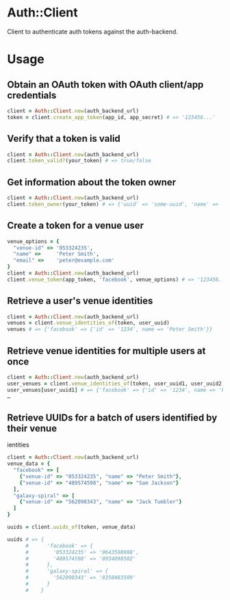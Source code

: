 # Auth::Client

Client to authenticate auth tokens against the auth-backend.

# Usage

## Obtain an OAuth token with OAuth client/app credentials

```ruby
client = Auth::Client.new(auth_backend_url)
token = client.create_app_token(app_id, app_secret) # => '123456...'
```

## Verify that a token is valid

```ruby
client = Auth::Client.new(auth_backend_url)
client.token_valid?(your_token) # => true/false
```

## Get information about the token owner

```ruby
client = Auth::Client.new(auth_backend_url)
client.token_owner(your_token) # => {'uuid' => 'some-uuid', 'name' => 'John', 'email' => 'john@example.com'}
```

## Create a token for a venue user

```ruby
venue_options = {
  "venue-id" => '053324235',
  "name" =>     'Peter Smith',
  "email" =>    'peter@example.com'
}
client = Auth::Client.new(auth_backend_url)
client.venue_token(app_token, 'facebook', venue_options) # => '123456...'
```

## Retrieve a user's venue identities

```ruby
client = Auth::Client.new(auth_backend_url)
venues = client.venue_identities_of(token, user_uuid)
venues # => {'facebook' => {'id' => '1234', name => 'Peter Smith'}}
```

## Retrieve venue identities for multiple users at once

```ruby
client = Auth::Client.new(auth_backend_url)
user_venues = client.venue_identities_of(token, user_uuid1, user_uuid2, user_uuid3)
user_venues[user_uuid1] # => {'facebook' => {'id' => '1234', name => 'Peter Smith'}}
…
```

## Retrieve UUIDs for a batch of users identified by their venue
ientities

```ruby
client = Auth::Client.new(auth_backend_url)
venue_data = {
  "facebook" => [
    {"venue-id" => "053324235", "name" => "Peter Smith"},
    {"venue-id" => "489574598", "name" => "Sam Jackson"}
  ],
  "galaxy-spiral" => [
    {"venue-id" => "562090343", "name" => "Jack Tumbler"}
  ]
}

uuids = client.uuids_of(token, venue_data)

uuids # => {
      #      'facebook' => {
      #        '053324235' => '9643598988',
      #        '489574598' => '8934098502'
      #      },
      #      'galaxy-spiral' => {
      #        '562090343' => '8350483509'
      #      }
      #    }
```
